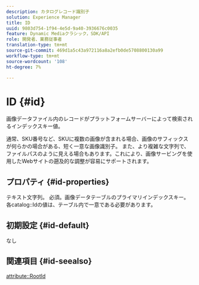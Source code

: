 ```yaml
---
description: カタログレコード識別子
solution: Experience Manager
title: ID
uuid: 9803d754-1f94-4e5d-9a40-3936676c0035
feature: Dynamic Mediaクラシック，SDK/API
role: 開発者、業務従事者
translation-type: tm+mt
source-git-commit: 469d1a5c43a972116a8a2efb0de5708800130a99
workflow-type: tm+mt
source-wordcount: '108'
ht-degree: 7%

---
```



# ID {#id}

画像データファイル内のレコードがプラットフォームサーバーによって検索されるインデックスキー値。

通常、SKU番号など、SKUに複数の画像が含まれる場合、画像のサフィックスが何らかの場合がある、短く一意な画像識別子。 また、より複雑な文字列で、ファイルパスのように見える場合もあります。これにより、画像サービングを使用したWebサイトの遡及的な調整が容易にサポートされます。

## プロパティ {#id-properties}

テキスト文字列。 必須。画像データテーブルのプライマリインデックスキー。 各catalog::Idの値は、テーブル内で一意である必要があります。

## 初期設定 {#id-default}

なし

## 関連項目 {#id-seealso}

[attribute::RootId](/help/aem-is-ir-api/is-api/image-catalog/image-serving-api-ref/c-image-catalog-reference/c-attributes-reference/r-rootid.md)